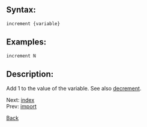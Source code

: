 ## Syntax:
`increment {variable}`

## Examples:
`increment N`

## Description:
Add 1 to the value of the variable. See also [decrement](decrement.md).

Next: [index](index.md)  
Prev: [import](import.md)

[Back](../README.md)
